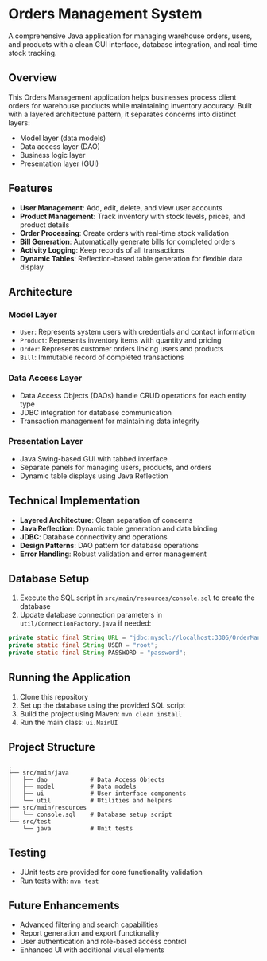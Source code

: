 # Orders Management System
A comprehensive Java application for managing warehouse orders, users, and products with a clean GUI interface, database integration, and real-time stock tracking.

## Overview

This Orders Management application helps businesses process client orders for warehouse products while maintaining inventory accuracy. Built with a layered architecture pattern, it separates concerns into distinct layers:

- Model layer (data models)
- Data access layer (DAO)
- Business logic layer
- Presentation layer (GUI)

## Features

- **User Management**: Add, edit, delete, and view user accounts
- **Product Management**: Track inventory with stock levels, prices, and product details
- **Order Processing**: Create orders with real-time stock validation
- **Bill Generation**: Automatically generate bills for completed orders
- **Activity Logging**: Keep records of all transactions
- **Dynamic Tables**: Reflection-based table generation for flexible data display

## Architecture

### Model Layer
- `User`: Represents system users with credentials and contact information
- `Product`: Represents inventory items with quantity and pricing
- `Order`: Represents customer orders linking users and products
- `Bill`: Immutable record of completed transactions

### Data Access Layer
- Data Access Objects (DAOs) handle CRUD operations for each entity type
- JDBC integration for database communication
- Transaction management for maintaining data integrity

### Presentation Layer
- Java Swing-based GUI with tabbed interface
- Separate panels for managing users, products, and orders
- Dynamic table displays using Java Reflection

## Technical Implementation

- **Layered Architecture**: Clean separation of concerns
- **Java Reflection**: Dynamic table generation and data binding
- **JDBC**: Database connectivity and operations
- **Design Patterns**: DAO pattern for database operations
- **Error Handling**: Robust validation and error management

## Database Setup

1. Execute the SQL script in `src/main/resources/console.sql` to create the database
2. Update database connection parameters in `util/ConnectionFactory.java` if needed:

```java
private static final String URL = "jdbc:mysql://localhost:3306/OrderManagementDB";
private static final String USER = "root";
private static final String PASSWORD = "password";
```

## Running the Application

1. Clone this repository
2. Set up the database using the provided SQL script
3. Build the project using Maven: `mvn clean install`
4. Run the main class: `ui.MainUI`

## Project Structure

```
.
├── src/main/java
│   ├── dao            # Data Access Objects
│   ├── model          # Data models
│   ├── ui             # User interface components
│   └── util           # Utilities and helpers
├── src/main/resources
│   └── console.sql    # Database setup script
└── src/test
    └── java           # Unit tests
```

## Testing

- JUnit tests are provided for core functionality validation
- Run tests with: `mvn test`

## Future Enhancements

- Advanced filtering and search capabilities
- Report generation and export functionality
- User authentication and role-based access control
- Enhanced UI with additional visual elements
